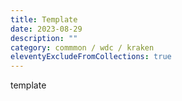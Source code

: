 ```yaml
---
title: Template
date: 2023-08-29
description: ""
category: commmon / wdc / kraken
eleventyExcludeFromCollections: true
---
```


template